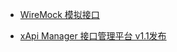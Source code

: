 * [WireMock 模拟接口](http://wiremock.org/)

* [xApi Manager 接口管理平台 v1.1发布](https://git.oschina.net/duolatech/xapimanager)
